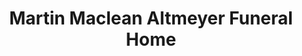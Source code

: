 ---
title: "Martin Maclean Altmeyer Funeral Home"
url: /calcutta/martin-maclean-altmeyer-funeral-home/
shop: Bestattungen
---
